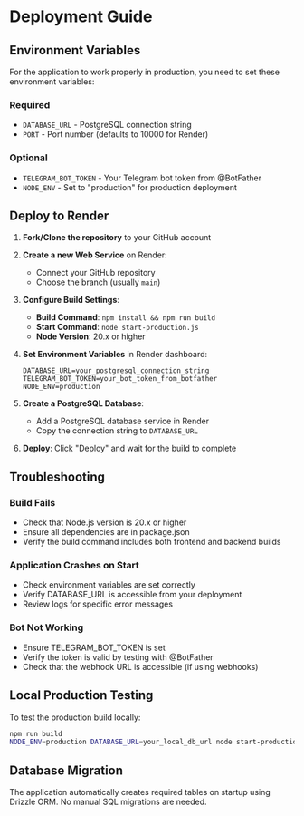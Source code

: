 # Deployment Guide

## Environment Variables

For the application to work properly in production, you need to set these environment variables:

### Required
- `DATABASE_URL` - PostgreSQL connection string
- `PORT` - Port number (defaults to 10000 for Render)

### Optional
- `TELEGRAM_BOT_TOKEN` - Your Telegram bot token from @BotFather
- `NODE_ENV` - Set to "production" for production deployment

## Deploy to Render

1. **Fork/Clone the repository** to your GitHub account

2. **Create a new Web Service** on Render:
   - Connect your GitHub repository
   - Choose the branch (usually `main`)

3. **Configure Build Settings**:
   - **Build Command**: `npm install && npm run build`
   - **Start Command**: `node start-production.js`
   - **Node Version**: 20.x or higher

4. **Set Environment Variables** in Render dashboard:
   ```
   DATABASE_URL=your_postgresql_connection_string
   TELEGRAM_BOT_TOKEN=your_bot_token_from_botfather
   NODE_ENV=production
   ```

5. **Create a PostgreSQL Database**:
   - Add a PostgreSQL database service in Render
   - Copy the connection string to `DATABASE_URL`

6. **Deploy**: Click "Deploy" and wait for the build to complete

## Troubleshooting

### Build Fails
- Check that Node.js version is 20.x or higher
- Ensure all dependencies are in package.json
- Verify the build command includes both frontend and backend builds

### Application Crashes on Start
- Check environment variables are set correctly
- Verify DATABASE_URL is accessible from your deployment
- Review logs for specific error messages

### Bot Not Working
- Ensure TELEGRAM_BOT_TOKEN is set
- Verify the token is valid by testing with @BotFather
- Check that the webhook URL is accessible (if using webhooks)

## Local Production Testing

To test the production build locally:

```bash
npm run build
NODE_ENV=production DATABASE_URL=your_local_db_url node start-production.js
```

## Database Migration

The application automatically creates required tables on startup using Drizzle ORM. No manual SQL migrations are needed.